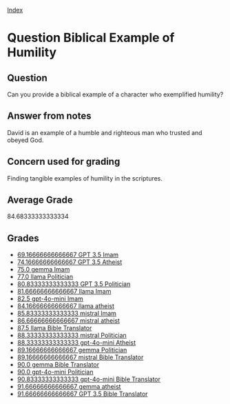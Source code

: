 
[Index](../../index.md)
# Question Biblical Example of Humility
## Question
Can you provide a biblical example of a character who exemplified humility?

## Answer from notes
David is an example of a humble and righteous man who trusted and obeyed God.

## Concern used for grading
Finding tangible examples of humility in the scriptures.

## Average Grade
84.68333333333334

## Grades
 * [69.16666666666667 GPT 3.5 Imam](../answers/GPT_3.5_Imam/Biblical_Example_of_Humility.md)
 * [74.16666666666667 GPT 3.5 Atheist](../answers/GPT_3.5_Atheist/Biblical_Example_of_Humility.md)
 * [75.0 gemma Imam](../answers/gemma_Imam/Biblical_Example_of_Humility.md)
 * [77.0 llama Politician](../answers/llama_Politician/Biblical_Example_of_Humility.md)
 * [80.83333333333333 GPT 3.5 Politician](../answers/GPT_3.5_Politician/Biblical_Example_of_Humility.md)
 * [81.66666666666667 llama Imam](../answers/llama_Imam/Biblical_Example_of_Humility.md)
 * [82.5 gpt-4o-mini Imam](../answers/gpt-4o-mini_Imam/Biblical_Example_of_Humility.md)
 * [84.16666666666667 llama atheist](../answers/llama_atheist/Biblical_Example_of_Humility.md)
 * [85.83333333333333 mistral Imam](../answers/mistral_Imam/Biblical_Example_of_Humility.md)
 * [86.66666666666667 mistral atheist](../answers/mistral_atheist/Biblical_Example_of_Humility.md)
 * [87.5 llama Bible Translator](../answers/llama_Bible_Translator/Biblical_Example_of_Humility.md)
 * [88.33333333333333 mistral Politician](../answers/mistral_Politician/Biblical_Example_of_Humility.md)
 * [88.33333333333333 gpt-4o-mini Atheist](../answers/gpt-4o-mini_Atheist/Biblical_Example_of_Humility.md)
 * [89.16666666666667 gemma Politician](../answers/gemma_Politician/Biblical_Example_of_Humility.md)
 * [89.16666666666667 mistral Bible Translator](../answers/mistral_Bible_Translator/Biblical_Example_of_Humility.md)
 * [90.0 gemma Bible Translator](../answers/gemma_Bible_Translator/Biblical_Example_of_Humility.md)
 * [90.0 gpt-4o-mini Politician](../answers/gpt-4o-mini_Politician/Biblical_Example_of_Humility.md)
 * [90.83333333333333 gpt-4o-mini Bible Translator](../answers/gpt-4o-mini_Bible_Translator/Biblical_Example_of_Humility.md)
 * [91.66666666666667 gemma atheist](../answers/gemma_atheist/Biblical_Example_of_Humility.md)
 * [91.66666666666667 GPT 3.5 Bible Translator](../answers/GPT_3.5_Bible_Translator/Biblical_Example_of_Humility.md)

